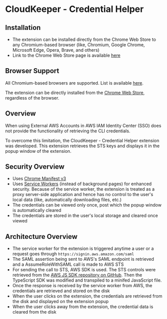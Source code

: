 # CloudKeeper - Credential Helper
## Installation
- The extension can be installed directly from the Chrome Web Store to any Chromium-based browser (like, Chromium, Google Chrome, Microsoft Edge, Opera, Brave, and others)
- Link to the Chrome Web Store page is available [here](https://chrome.google.com/webstore/detail/cloudkeeper-credential-he/mpljkpamdjfdjmfcpnlmhhakbjigjjcd)
## Browser Support
All Chromium-based browsers are supported. List is available [here](https://en.wikipedia.org/wiki/Chromium_(web_browser)#Browsers_based_on_Chromium).

The extension can be directly installed from the [Chrome Web Store](https://chrome.google.com/webstore/detail/cloudkeeper-credential-he/mpljkpamdjfdjmfcpnlmhhakbjigjjcd), regardless of the browser.

## Overview
When using External AWS Accounts in AWS IAM Identity Center (SSO) does not provide the functionality of retrieving the CLI credentials.

To overcome this limitation, the CloudKeeper - Credential Helper extension was developed. This extension retrieves the STS keys and displays it in the popup window of the extension.

## Security Overview
- Uses [Chrome Manifest v3](https://developer.chrome.com/docs/extensions/mv3/intro/)
- Uses [Service Workers](https://developer.mozilla.org/en-US/docs/Web/API/Service_Worker_API) (instead of background pages) for enhanced security. Because of the service worker, the extension is treated as a proxy server-side application and hence has no control to the user's local data (like, automatically downloading files, etc.)
- The credentials can be viewed only once, post which the popup window is automatically cleared
- The credentials are stored in the user's local storage and cleared once viewed

## Architecture Overview
- The service worker for the extension is triggered anytime a user or a request goes through `https://signin.aws.amazon.com/saml`
- The SAML assertion being sent to AWS's SAML endpoint is retrieved and a AssumeRoleWithSAML call is made to AWS STS
- For sending the call to STS, AWS SDK is used. The STS controls were retrieved from the [AWS JS SDK repository on GitHub](https://github.com/aws/aws-sdk-js). Then the TypeScript SDK was modified and transpiled to a minifed JavaScript file.
- Once the response is received by the service worker from AWS, the credentials are retrieved and stored on the disk
- When the user clicks on the extension, the credentials are retrieved from the disk and displayed on the extension popup
- When the user clicks away from the extension, the credential data is cleared from the disk
